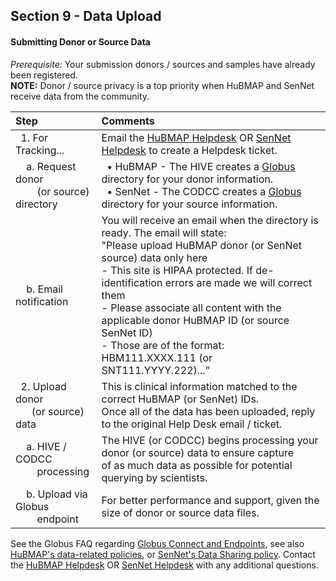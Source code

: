 ## Section 9 - Data Upload

#### Submitting Donor or Source Data

_Prerequisite:_ Your submission donors / sources and samples have already been registered. <br> **NOTE:** Donor / source privacy is a top priority when HuBMAP and SenNet receive data from the community.

|Step | Comments |
|:---------------------------------------|:------------------------------------------------------------------------|
|&nbsp; 1. For Tracking... | Email the <a href="mailto:help@hubmapconsortium.org">HuBMAP Helpdesk</a> OR <a href="mailto:help@sennetconsortium.org">SenNet Helpdesk</a> to create a Helpdesk ticket. |
|&nbsp; &nbsp; a. Request donor <br> &nbsp; &nbsp; &nbsp; &nbsp; (or source) directory | &nbsp; • HuBMAP - The HIVE creates a <a href="https://app.globus.org/groups">Globus</a> directory for your donor information. <br> &nbsp; • SenNet - The CODCC creates a <a href="https://app.globus.org/groups">Globus</a> directory for your source information. |
|&nbsp; &nbsp; b. Email notification | You will receive an email when the directory is ready. The email will state: <br> "Please upload HuBMAP donor (or SenNet source) data only here  <br> - This site is HIPAA protected. If de-identification errors are made we will correct them <br> - Please associate all content with the applicable donor HuBMAP ID (or source SenNet ID) <br> - Those are of the format: HBM111.XXXX.111 (or SNT111.YYYY.222)...”|
|&nbsp; 2. Upload donor <br> &nbsp; &nbsp; &nbsp; (or source) data | This is clinical information matched to the correct HuBMAP (or SenNet) IDs.  <br> Once all of the data has been uploaded, reply to the original Help Desk email / ticket. |
|&nbsp; &nbsp; a. HIVE / CODCC <br> &nbsp; &nbsp; &nbsp; &nbsp; processing | The HIVE (or CODCC) begins processing your donor (or source) data to ensure capture <br> of as much data as possible for potential querying by scientists. |
|&nbsp; &nbsp; b. Upload via Globus <br> &nbsp; &nbsp; &nbsp; &nbsp; endpoint | For better performance and support, given the size of donor or source data files. | 

See the Globus FAQ regarding <a href="https://docs.globus.org/faq/globus-connect-endpoints/"> Globus Connect and Endpoints</a>, see also <a href="https://hubmapconsortium.org/policies/"> HuBMAP's data-related policies</a>, or <a href="https://sennetconsortium.org/external-data-use/"> SenNet's Data Sharing policy</a>. Contact the <a href="mailto:help@hubmapconsortium.org">HuBMAP Helpdesk</a> OR <a href="mailto:help@sennetconsortium.org">SenNet Helpdesk</a> with any additional questions.
